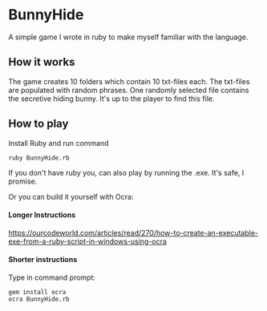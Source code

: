 # BunnyHide
A simple game I wrote in ruby to make myself familiar with the language.

## How it works
The game creates 10 folders which contain 10 txt-files each.
The txt-files are populated with random phrases. 
One randomly selected file contains the secretive hiding bunny.
It's up to the player to find this file.

## How to play
Install Ruby and run command 
```
ruby BunnyHide.rb
```

If you don't have ruby you, can also play by running the .exe. It's safe, I promise.

Or you can build it yourself with Ocra:

#### Longer Instructions  
https://ourcodeworld.com/articles/read/270/how-to-create-an-executable-exe-from-a-ruby-script-in-windows-using-ocra

#### Shorter instructions  
Type in command prompt:

```
gem install ocra
ocra BunnyHide.rb
```
